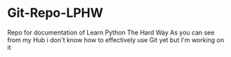 # Git-Repo-LPHW
Repo for documentation of Learn Python The Hard Way
As you can see from my Hub i don't know how to effectively use Git yet but I'm working on it
